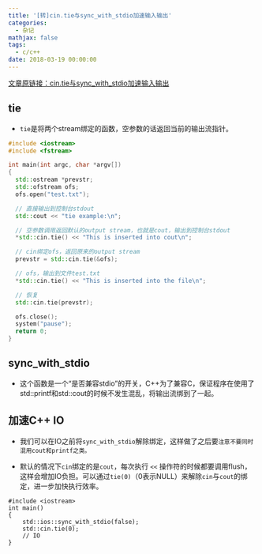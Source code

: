 ```yaml
---
title: '[转]cin.tie与sync_with_stdio加速输入输出'
categories:
  - 杂记
mathjax: false
tags:
  - c/c++
date: 2018-03-19 00:00:00
---
```


[文章原链接：cin.tie与sync_with_stdio加速输入输出](http://www.hankcs.com/program/cpp/cin-tie-with-sync_with_stdio-acceleration-input-and-output.html)

<!-- more -->

## tie
 - `tie`是将两个stream绑定的函数，空参数的话返回当前的输出流指针。

```cpp
#include <iostream>
#include <fstream>

int main(int argc, char *argv[])
{
  std::ostream *prevstr;
  std::ofstream ofs;
  ofs.open("test.txt");

  // 直接输出到控制台stdout
  std::cout << "tie example:\n";

  // 空参数调用返回默认的output stream，也就是cout，输出到控制台stdout
  *std::cin.tie() << "This is inserted into cout\n";

  // cin绑定ofs，返回原来的output stream
  prevstr = std::cin.tie(&ofs);

  // ofs，输出到文件test.txt
  *std::cin.tie() << "This is inserted into the file\n";

  // 恢复
  std::cin.tie(prevstr);

  ofs.close();
  system("pause");
  return 0;
}
```

## sync_with_stdio

 - 这个函数是一个“是否兼容stdio”的开关，C++为了兼容C，保证程序在使用了std::printf和std::cout的时候不发生混乱，将输出流绑到了一起。

## 加速C++ IO

 - 我们可以在IO之前将`sync_with_stdio`解除绑定，这样做了之后要`注意不要同时混用cout和printf之类。`

 - 默认的情况下`cin`绑定的是`cout`，每次执行 `<<` 操作符的时候都要调用flush，这样会增加IO负担。可以通过`tie(0)`（0表示NULL）来解除`cin`与`cout`的绑定，进一步加快执行效率。

```
#include <iostream>
int main()
{
    std::ios::sync_with_stdio(false);
    std::cin.tie(0);
    // IO
}
```
